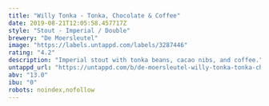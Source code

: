 ```yaml
---
title: "Willy Tonka - Tonka, Chocolate & Coffee"
date: 2019-08-21T12:05:58.457717Z
style: "Stout - Imperial / Double"
brewery: "De Moersleutel"
image: "https://labels.untappd.com/labels/3287446"
rating: "4.2"
description: "Imperial stout with tonka beans, cacao nibs, and coffee."
untappd_url: "https://untappd.com/b/de-moersleutel-willy-tonka-tonka-chocolate-and-coffee/3287446"
abv: "13.0"
ibu: "0"
robots: noindex,nofollow
---
```

